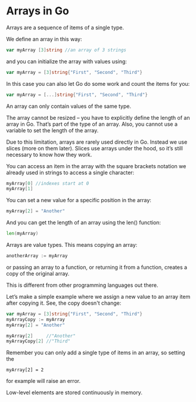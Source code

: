 # Arrays in Go
Arrays are a sequence of items of a single type.

We define an array in this way:

```go
var myArray [3]string //an array of 3 strings
```

and you can initialize the array with values using:

```go
var myArray = [3]string{"First", "Second", "Third"}
```

In this case you can also let Go do some work and count the items for you:

```go
var myArray = [...]string{"First", "Second", "Third"}
```
An array can only contain values of the same type.

The array cannot be resized – you have to explicitly define the length of an array in Go. That’s part of the type of an array. Also, you cannot use a variable to set the length of the array.

Due to this limitation, arrays are rarely used directly in Go. Instead we use slices (more on them later). Slices use arrays under the hood, so it’s still necessary to know how they work.

You can access an item in the array with the square brackets notation we already used in strings to access a single character:

```go
myArray[0] //indexes start at 0
myArray[1]
```
You can set a new value for a specific position in the array:

```go
myArray[2] = "Another"
```
And you can get the length of an array using the len() function:

```go
len(myArray)
```
Arrays are value types. This means copying an array:

```go
anotherArray := myArray
```
or passing an array to a function, or returning it from a function, creates a copy of the original array.

This is different from other programming languages out there.

Let’s make a simple example where we assign a new value to an array item after copying it. See, the copy doesn't change:

```go
var myArray = [3]string{"First", "Second", "Third"}
myArrayCopy := myArray
myArray[2] = "Another"

myArray[2]     //"Another"
myArrayCopy[2] //"Third"
```

Remember you can only add a single type of items in an array, so setting the 
```
myArray[2] = 2
```
for example will raise an error.

Low-level elements are stored continuously in memory.
